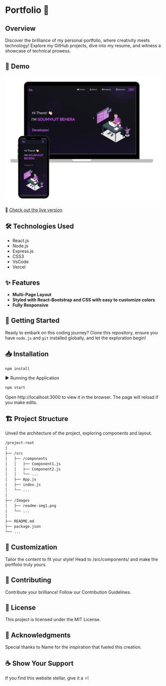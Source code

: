 #  Portfolio 🚀

## Overview
Discover the brilliance of my personal portfolio, where creativity meets technology! Explore my GitHub projects, dive into my resume, and witness a showcase of technical prowess.

## 🌟 Demo
![Jamsheer's Portfolio](./Images/readme-img1.png)

🔗 [Check out the live version](https://soumyajit.vercel.app/)

## 🛠 Technologies Used
- React.js
- Node.js
- Express.js
- CSS3
- VsCode
- Vercel

## ✨ Features
- **Multi-Page Layout**
- **Styled with React-Bootstrap and CSS with easy to customize colors**
- **Fully Responsive**

## 🚀 Getting Started
Ready to embark on this coding journey? Clone this repository, ensure you have `node.js` and `git` installed globally, and let the exploration begin!

## 📥 Installation

```bash
npm install
```
▶️ Running the Application

```bash
npm start
```
Open http://localhost:3000 to view it in the browser. The page will reload if you make edits.

## 🏗 Project Structure
Unveil the architecture of the project, exploring components and layout.
```bash
/project-root
│
├── /src
│   ├── /components
│   │   ├── Component1.js
│   │   ├── Component2.js
│   │   └── ...
│   ├── App.js
│   ├── index.js
│   └── ...
│
├── /Images
│   ├── readme-img1.png
│   └── ...
│
├── README.md
├── package.json
└── ...
```
## 🎨 Customization
Tailor the content to fit your style! Head to /src/components/ and make the portfolio truly yours.

 ## 🤝 Contributing
Contribute your brilliance! Follow our Contribution Guidelines.

## 📜 License
This project is licensed under the MIT License.

## 🙌 Acknowledgments
Special thanks to Name for the inspiration that fueled this creation.

## ☕ Show Your Support
If you find this website stellar, give it a ⭐️!
